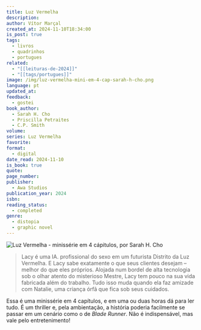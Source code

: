 ```yaml
---
title: Luz Vermelha
description: 
author: Vítor Marçal
created_at: 2024-11-10T18:34:00
is_post: true
tags:
  - livros
  - quadrinhos
  - portugues
related:
  - "[[leituras-de-2024]]"
  - "[[tags/portugues]]"
image: /img/luz-vermelha-mini-em-4-cap-sarah-h-cho.png
language: pt
updated_at: 
feedback:
  - gostei
book_author:
  - Sarah H. Cho
  - Priscilla Petraites
  - C.P. Smith
volume: 
series: Luz Vermelha
favorite: 
format:
  - digital
date_read: 2024-11-10
is_book: true
quote: 
page_number: 
publisher:
  - Awa Studios
publication_year: 2024
isbn: 
reading_status:
  - completed
genre:
  - distopia
  - graphic novel
---
```


![Luz Vermelha - minissérie em 4 cápitulos, por Sarah H. Cho](/img/luz-vermelha-mini-em-4-cap-sarah-h-cho.png)

> Lacy é uma IA. profissional do sexo em um futurista Distrito da Luz Vermelha. E Lacy sabe exatamente o que seus clientes desejam – melhor do que eles próprios. Alojada num bordel de alta tecnologia sob o olhar atento do misterioso Mestre, Lacy tem pouco na sua vida fabricada além do trabalho. Tudo isso muda quando ela faz amizade com Natalie, uma criança órfã que fica sob seus cuidados.

Essa é uma minissérie em 4 capítulos, e em uma ou duas horas dá para ler tudo. É um thriller e, pela ambientação, a história poderia facilmente se passar em um cenário como o de _Blade Runner_. Não é indispensável, mas vale pelo entretenimento!